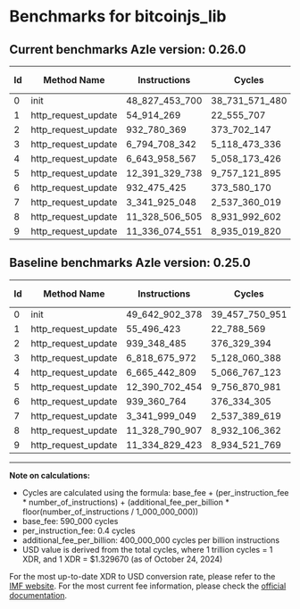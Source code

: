 # Benchmarks for bitcoinjs_lib

## Current benchmarks Azle version: 0.26.0

| Id  | Method Name         | Instructions   | Cycles         | USD           | USD/Million Calls | Change                                  |
| --- | ------------------- | -------------- | -------------- | ------------- | ----------------- | --------------------------------------- |
| 0   | init                | 48_827_453_700 | 38_731_571_480 | $0.0515002086 | $51_500.20        | <font color="green">-815_448_678</font> |
| 1   | http_request_update | 54_914_269     | 22_555_707     | $0.0000299916 | $29.99            | <font color="green">-582_154</font>     |
| 2   | http_request_update | 932_780_369    | 373_702_147    | $0.0004969005 | $496.90           | <font color="green">-6_568_116</font>   |
| 3   | http_request_update | 6_794_708_342  | 5_118_473_336  | $0.0068058804 | $6_805.88         | <font color="green">-23_967_630</font>  |
| 4   | http_request_update | 6_643_958_567  | 5_058_173_426  | $0.0067257015 | $6_725.70         | <font color="green">-21_484_242</font>  |
| 5   | http_request_update | 12_391_329_738 | 9_757_121_895  | $0.0129737523 | $12_973.75        | <font color="red">+627_284</font>       |
| 6   | http_request_update | 932_475_425    | 373_580_170    | $0.0004967383 | $496.73           | <font color="green">-6_885_339</font>   |
| 7   | http_request_update | 3_341_925_048  | 2_537_360_019  | $0.0033738515 | $3_373.85         | <font color="green">-74_001</font>      |
| 8   | http_request_update | 11_328_506_505 | 8_931_992_602  | $0.0118766026 | $11_876.60        | <font color="green">-284_402</font>     |
| 9   | http_request_update | 11_336_074_551 | 8_935_019_820  | $0.0118806278 | $11_880.62        | <font color="red">+1_245_128</font>     |

## Baseline benchmarks Azle version: 0.25.0

| Id  | Method Name         | Instructions   | Cycles         | USD           | USD/Million Calls |
| --- | ------------------- | -------------- | -------------- | ------------- | ----------------- |
| 0   | init                | 49_642_902_378 | 39_457_750_951 | $0.0524657877 | $52_465.78        |
| 1   | http_request_update | 55_496_423     | 22_788_569     | $0.0000303013 | $30.30            |
| 2   | http_request_update | 939_348_485    | 376_329_394    | $0.0005003939 | $500.39           |
| 3   | http_request_update | 6_818_675_972  | 5_128_060_388  | $0.0068186281 | $6_818.62         |
| 4   | http_request_update | 6_665_442_809  | 5_066_767_123  | $0.0067371282 | $6_737.12         |
| 5   | http_request_update | 12_390_702_454 | 9_756_870_981  | $0.0129734186 | $12_973.41        |
| 6   | http_request_update | 939_360_764    | 376_334_305    | $0.0005004004 | $500.40           |
| 7   | http_request_update | 3_341_999_049  | 2_537_389_619  | $0.0033738909 | $3_373.89         |
| 8   | http_request_update | 11_328_790_907 | 8_932_106_362  | $0.0118767539 | $11_876.75        |
| 9   | http_request_update | 11_334_829_423 | 8_934_521_769  | $0.0118799656 | $11_879.96        |

---

**Note on calculations:**

- Cycles are calculated using the formula: base_fee + (per_instruction_fee \* number_of_instructions) + (additional_fee_per_billion \* floor(number_of_instructions / 1_000_000_000))
- base_fee: 590_000 cycles
- per_instruction_fee: 0.4 cycles
- additional_fee_per_billion: 400_000_000 cycles per billion instructions
- USD value is derived from the total cycles, where 1 trillion cycles = 1 XDR, and 1 XDR = $1.329670 (as of October 24, 2024)

For the most up-to-date XDR to USD conversion rate, please refer to the [IMF website](https://www.imf.org/external/np/fin/data/rms_sdrv.aspx).
For the most current fee information, please check the [official documentation](https://internetcomputer.org/docs/current/developer-docs/gas-cost#execution).
